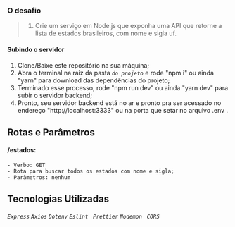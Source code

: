 ### O desafio

> 1) Crie um serviço em Node.js que exponha uma API que retorne a lista de estados brasileiros, com nome e sigla uf.

#### Subindo o servidor

  1. Clone/Baixe este repositório na sua máquina;
  2. Abra o terminal na raiz da pasta *``` do projeto ```* e rode "npm i" ou ainda "yarn" para download das dependências do projeto;
  3. Terminado esse processo, rode "npm run dev" ou ainda "yarn dev" para subir o servidor backend;
  4. Pronto, seu servidor backend está no ar e pronto pra ser acessado no endereço "http://localhost:3333" ou na porta que setar no arquivo .env .

## Rotas e Parâmetros

#### /estados:
```
- Verbo: GET
- Rota para buscar todos os estados com nome e sigla;
- Parâmetros: nenhum
```

## Tecnologias Utilizadas 

*``` Express ```*
*``` Axios ```*
*``` Dotenv ```*
*``` Eslint ```*
*```  Prettier ```*
*``` Nodemon ```*
*``` CORS```*
